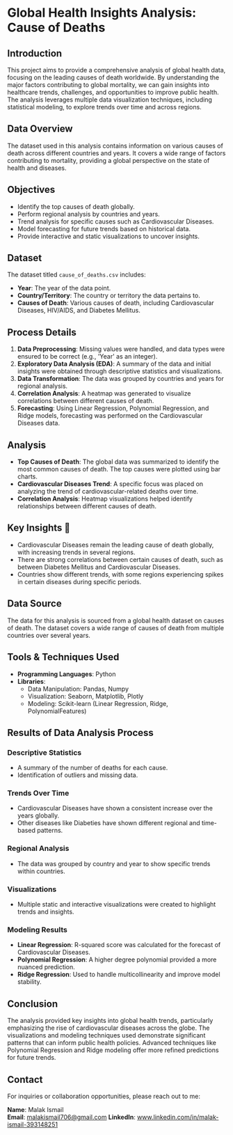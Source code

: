 # Global Health Insights Analysis: Cause of Deaths

## Introduction
This project aims to provide a comprehensive analysis of global health data, focusing on the leading causes of death worldwide. By understanding the major factors contributing to global mortality, we can gain insights into healthcare trends, challenges, and opportunities to improve public health. The analysis leverages multiple data visualization techniques, including statistical modeling, to explore trends over time and across regions.

## Data Overview
The dataset used in this analysis contains information on various causes of death across different countries and years. It covers a wide range of factors contributing to mortality, providing a global perspective on the state of health and diseases.

## Objectives
- Identify the top causes of death globally.
- Perform regional analysis by countries and years.
- Trend analysis for specific causes such as Cardiovascular Diseases.
- Model forecasting for future trends based on historical data.
- Provide interactive and static visualizations to uncover insights.

## Dataset
The dataset titled `cause_of_deaths.csv` includes:
- **Year**: The year of the data point.
- **Country/Territory**: The country or territory the data pertains to.
- **Causes of Death**: Various causes of death, including Cardiovascular Diseases, HIV/AIDS, and Diabetes Mellitus.

## Process Details
1. **Data Preprocessing**: Missing values were handled, and data types were ensured to be correct (e.g., 'Year' as an integer).
2. **Exploratory Data Analysis (EDA)**: A summary of the data and initial insights were obtained through descriptive statistics and visualizations.
3. **Data Transformation**: The data was grouped by countries and years for regional analysis.
4. **Correlation Analysis**: A heatmap was generated to visualize correlations between different causes of death.
5. **Forecasting**: Using Linear Regression, Polynomial Regression, and Ridge models, forecasting was performed on the Cardiovascular Diseases data.

## Analysis
- **Top Causes of Death**: The global data was summarized to identify the most common causes of death. The top causes were plotted using bar charts.
- **Cardiovascular Diseases Trend**: A specific focus was placed on analyzing the trend of cardiovascular-related deaths over time.
- **Correlation Analysis**: Heatmap visualizations helped identify relationships between different causes of death.

## Key Insights 🌟
- Cardiovascular Diseases remain the leading cause of death globally, with increasing trends in several regions.
- There are strong correlations between certain causes of death, such as between Diabetes Mellitus and Cardiovascular Diseases.
- Countries show different trends, with some regions experiencing spikes in certain diseases during specific periods.

## Data Source
The data for this analysis is sourced from a global health dataset on causes of death. The dataset covers a wide range of causes of death from multiple countries over several years.

## Tools & Techniques Used
- **Programming Languages**: Python
- **Libraries**:
  - Data Manipulation: Pandas, Numpy
  - Visualization: Seaborn, Matplotlib, Plotly
  - Modeling: Scikit-learn (Linear Regression, Ridge, PolynomialFeatures)

## Results of Data Analysis Process
### Descriptive Statistics
- A summary of the number of deaths for each cause.
- Identification of outliers and missing data.

### Trends Over Time
- Cardiovascular Diseases have shown a consistent increase over the years globally.
- Other diseases like Diabeties have shown different regional and time-based patterns.

### Regional Analysis
- The data was grouped by country and year to show specific trends within countries.

### Visualizations
- Multiple static and interactive visualizations were created to highlight trends and insights.

### Modeling Results
- **Linear Regression**: R-squared score was calculated for the forecast of Cardiovascular Diseases.
- **Polynomial Regression**: A higher degree polynomial provided a more nuanced prediction.
- **Ridge Regression**: Used to handle multicollinearity and improve model stability.

## Conclusion
The analysis provided key insights into global health trends, particularly emphasizing the rise of cardiovascular diseases across the globe. The visualizations and modeling techniques used demonstrate significant patterns that can inform public health policies. Advanced techniques like Polynomial Regression and Ridge modeling offer more refined predictions for future trends.

## Contact
For inquiries or collaboration opportunities, please reach out to me:

**Name**: Malak Ismail  
**Email**: malakismail706@gmail.com 
**LinkedIn**: www.linkedin.com/in/malak-ismail-393148251
